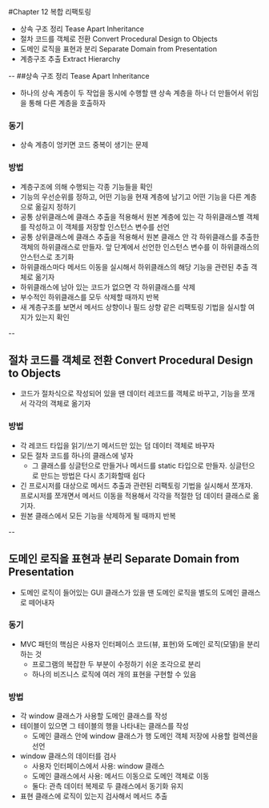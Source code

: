 #Chapter 12 복합 리팩토링
- 상속 구조 정리 Tease Apart Inheritance
- 절차 코드를 객체로 전환 Convert Procedural Design to Objects
- 도메인 로직을 표현과 분리 Separate Domain from Presentation
- 계층구조 추출 Extract Hierarchy

--
##상속 구조 정리 Tease Apart Inheritance
- 하나의 상속 계층이 두 작업을 동시에 수행할 땐 상속 계층을 하나 더 만들어서 위임을 통해 다른 계층을 호출하자

### 동기
- 상속 계층이 엉키면 코드 중복이 생기는 문제

### 방법
- 계층구조에 의해 수행되는 각종 기능들을 확인 
- 기능의 우선순위를 정하고, 어떤 기능을 현재 계층에 남기고 어떤 기능을 다른 계층으로 옮길지 정하기
- 공통 상위클래스에 클래스 추출을 적용해서 원본 계층에 있는 각 하위클래스별 객체를 작성하고 이 객체를 저장할 인스턴스 변수를 선언
- 공통 상위클래스에 클래스 추출을 적용해서 원본 클래스 안 각 하위클래스를 추출한 객체의 하위클래스로 만들자.
앞 단계에서 선언한 인스턴스 변수를 이 하위클래스의 안스턴스로 초기화
- 하위클래스마다 메서드 이동을 실시해서 하위클래스의 해당 기능을 관련된 추출 객체로 옮기자
- 하위클래스에 남아 있는 코드가 없으면 각 하위클래스를 삭제
- 부수적인 하위클래스를 모두 삭제할 때까지 반복 
- 새 계층구조를 보면서 메서드 상향이나 필드 상향 같은 리팩토링 기법을 실시할 여지가 있는지 확인 

--
## 절차 코드를 객체로 전환 Convert Procedural Design to Objects
- 코드가 절차식으로 작성되어 있을 땐 데이터 레코드를 객체로 바꾸고, 기능을 쪼개서 각각의 객체로 옮기자 

### 방법
- 각 레코드 타입을 읽기/쓰기 메서드만 있는 덤 데이터 객체로 바꾸자
- 모든 절차 코드를 하나의 클래스에 넣자 
  - 그 클래스를 싱글턴으로 만들거나 메서드를 static 타입으로 만들자. 싱글턴으로 만드는 방법은 다시 초기화할때 쉽다
- 긴 프로시저를 대상으로 메서드 추출과 관련된 리팩토링 기법을 실시해서 쪼개자.
프로시저를 쪼개면서 메서드 이동을 적용해서 각각을 적절한 덤 데이터 클래스로 옮기자.
- 원본 클래스에서 모든 기능을 삭제하게 될 때까지 반복

--
## 도메인 로직을 표현과 분리 Separate Domain from Presentation
- 도메인 로직이 들어있는 GUI 클래스가 있을 땐 도메인 로직을 별도의 도메인 클래스로 떼어내자

### 동기 
- MVC 패턴의 핵심은 사용자 인터페이스 코드(뷰, 표현)와 도메인 로직(모델)을 분리하는 것
  - 프로그램의 복잡한 두 부분이 수정하기 쉬운 조각으로 분리
  - 하나의 비즈니스 로직에 여러 개의 표현을 구현할 수 있음

### 방법
- 각 window 클래스가 사용할 도메인 클래스를 작성
- 테이블이 있으면 그 테이블의 행을 나타내는 클래스를 작성 
  - 도메인 클래스 안에 window 클래스가 행 도메인 객체 저장에 사용할 컬렉션을 선언
- window 클래스의 데이터를 검사
  - 사용자 인터페이스에서 사용: window 클래스
  - 도메인 클래스에서 사용: 메서드 이동으로 도메인 객체로 이동
  - 둘다: 관측 데이터 복제로 두 클래스에서 동기화 유지
- 표현 클래스에 로직이 있는지 검사해서 메서드 추출

















